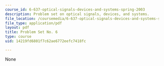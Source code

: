 ```yaml
---
course_id: 6-637-optical-signals-devices-and-systems-spring-2003
description: Problem set on optical signals, devices, and systems.
file_location: /coursemedia/6-637-optical-signals-devices-and-systems-spring-2003/14219fd6801f7c62ae6772eefc7418fc_6637pset6.pdf
file_type: application/pdf
layout: pdf
title: Problem Set No. 6
type: course
uid: 14219fd6801f7c62ae6772eefc7418fc

---
```

None